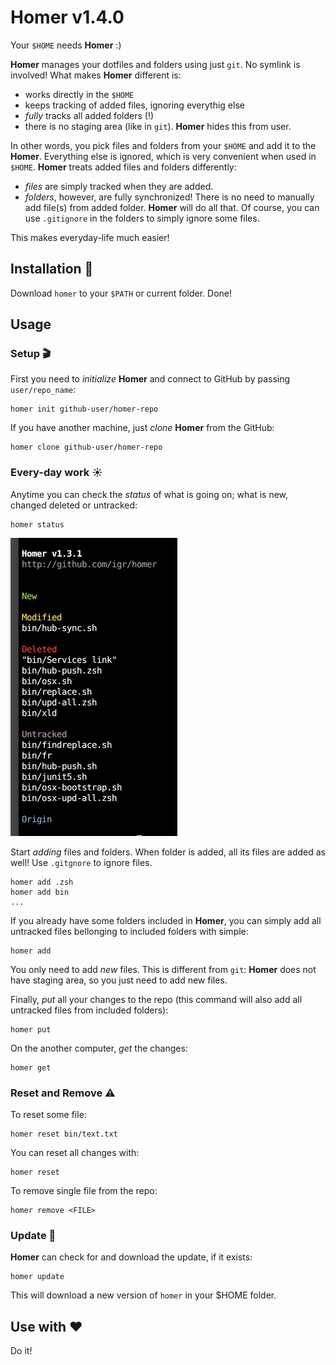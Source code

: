 # Homer v1.4.0

Your `$HOME` needs **Homer** :)

**Homer** manages your dotfiles and folders using just `git`. No symlink is involved!
What makes **Homer** different is:

+ works directly in the `$HOME`
+ keeps tracking of added files, ignoring everythig else
+ _fully_ tracks all added folders (!)
+ there is no staging area (like in `git`). **Homer** hides this from user.

In other words, you pick files and folders from your `$HOME` and add it to the **Homer**. Everything else is ignored, which is very convenient when used in `$HOME`. **Homer** treats added files and folders differently:

+ _files_ are simply tracked when they are added.
+ _folders_, however, are fully synchronized! There is no need to manually add file(s) from added folder. **Homer** will do all that. Of course, you can use `.gitignore` in the folders to simply ignore some files.

This makes everyday-life much easier!

## Installation :gift:

Download `homer` to your `$PATH` or current folder. Done!

## Usage

### Setup :clapper:

First you need to _initialize_ **Homer** and connect to GitHub by passing `user/repo_name`:

```shell
homer init github-user/homer-repo
```

If you have another machine, just _clone_ **Homer** from the GitHub:

```shell
homer clone github-user/homer-repo
```

### Every-day work :sunny:

Anytime you can check the _status_ of what is going on; what is new, changed deleted or untracked:

```shell
homer status
```

![](gfx/homer-status.png)

Start _adding_ files and folders. When folder is added, all its files are added as well!
Use `.gitgnore` to ignore files.

```shell
homer add .zsh
homer add bin
...
```

If you already have some folders included in **Homer**, you can simply add all untracked files bellonging to included folders with simple:

```shell
homer add
```

You only need to add _new_ files. This is different from `git`: **Homer** does not
have staging area, so you just need to add new files.

Finally, _put_ all your changes to the repo (this command will also add all untracked files from included folders):

```shell
homer put
```

On the another computer, _get_ the changes:

```shell
homer get
```

### Reset and Remove :warning:

To reset some file:

```shell
homer reset bin/text.txt
```

You can reset all changes with:

```shell
homer reset
```

To remove single file from the repo:

```shell
homer remove <FILE>
```

### Update :rocket:

**Homer** can check for and download the update, if it exists:

```shell
homer update
```

This will download a new version of `homer` in your $HOME folder.

## Use with ❤

Do it!
